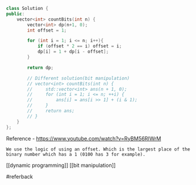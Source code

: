 ```cpp
class Solution {
public:
    vector<int> countBits(int n) {
        vector<int> dp(n+1, 0);
        int offset = 1;

        for (int i = 1; i <= n; i++){
            if (offset * 2 == i) offset = i;
            dp[i] = 1 + dp[i - offset];
        }

        return dp;

        // Different solution(bit manipulation)
        // vector<int> countBits(int n) {
        //     std::vector<int> ans(n + 1, 0);
        //     for (int i = 1; i <= n; ++i) {
        //         ans[i] = ans[i >> 1] + (i & 1);
        //     }
        //     return ans;
        // }
    }
};
```

Reference - https://www.youtube.com/watch?v=RyBM56RIWrM

	We use the logic of using an offset. Which is the largest place of the binary number which has a 1 (0100 has 3 for example). 

[[dynamic programming]]
[[bit manipulation]]

#referback 